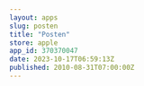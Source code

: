 ```yaml
---
layout: apps
slug: posten
title: "Posten"
store: apple
app_id: 370370047
date: 2023-10-17T06:59:13Z
published: 2010-08-31T07:00:00Z
---
```

